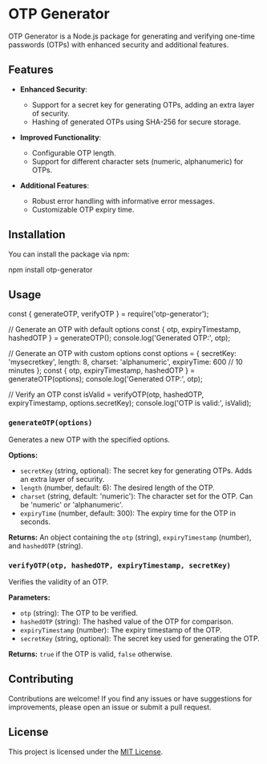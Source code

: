 # OTP Generator

OTP Generator is a Node.js package for generating and verifying one-time passwords (OTPs) with enhanced security and additional features.

## Features

- **Enhanced Security**:
  - Support for a secret key for generating OTPs, adding an extra layer of security.
  - Hashing of generated OTPs using SHA-256 for secure storage.

- **Improved Functionality**:
  - Configurable OTP length.
  - Support for different character sets (numeric, alphanumeric) for OTPs.

- **Additional Features**:
  - Robust error handling with informative error messages.
  - Customizable OTP expiry time.

## Installation

You can install the package via npm:

npm install otp-generator

## Usage

const { generateOTP, verifyOTP } = require('otp-generator');

// Generate an OTP with default options
const { otp, expiryTimestamp, hashedOTP } = generateOTP();
console.log('Generated OTP:', otp);

// Generate an OTP with custom options
const options = {
  secretKey: 'mysecretkey',
  length: 8,
  charset: 'alphanumeric',
  expiryTime: 600 // 10 minutes
};
const { otp, expiryTimestamp, hashedOTP } = generateOTP(options);
console.log('Generated OTP:', otp);

// Verify an OTP
const isValid = verifyOTP(otp, hashedOTP, expiryTimestamp, options.secretKey);
console.log('OTP is valid:', isValid);

### `generateOTP(options)`

Generates a new OTP with the specified options.

**Options:**

- `secretKey` (string, optional): The secret key for generating OTPs. Adds an extra layer of security.
- `length` (number, default: 6): The desired length of the OTP.
- `charset` (string, default: 'numeric'): The character set for the OTP. Can be 'numeric' or 'alphanumeric'.
- `expiryTime` (number, default: 300): The expiry time for the OTP in seconds.

**Returns:** An object containing the `otp` (string), `expiryTimestamp` (number), and `hashedOTP` (string).

### `verifyOTP(otp, hashedOTP, expiryTimestamp, secretKey)`

Verifies the validity of an OTP.

**Parameters:**

- `otp` (string): The OTP to be verified.
- `hashedOTP` (string): The hashed value of the OTP for comparison.
- `expiryTimestamp` (number): The expiry timestamp of the OTP.
- `secretKey` (string, optional): The secret key used for generating the OTP.

**Returns:** `true` if the OTP is valid, `false` otherwise.

## Contributing

Contributions are welcome! If you find any issues or have suggestions for improvements, please open an issue or submit a pull request.

## License

This project is licensed under the [MIT License](LICENSE).